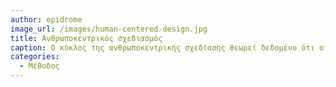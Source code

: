 ```yaml
---
author: epidrome
image_url: /images/human-centered-design.jpg
title: Ανθρωποκεντρικός σχεδιασμός 
caption: Ο κύκλος της ανθρωποκεντρικής σχεδίασης θεωρεί δεδομένο ότι οι ανθρώπινες ανάγκες είναι ένας κινούμενος στόχος, αλλά για πρακτικούς λόγους, ένα στιγμιότυπο της τρέχουσας σχεδίαση κλειδώνει και βγαίνει ως μία έκδοση.
categories:
  - Μέθοδος
---
```

